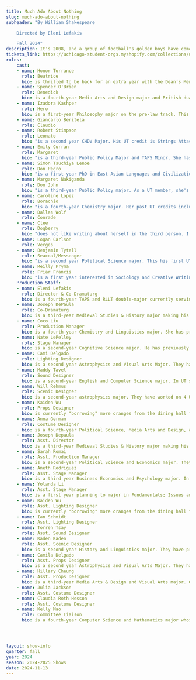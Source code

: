 ```yaml
---
title: Much Ado About Nothing
slug: much-ado-about-nothing
subheader: "By William Shakespeare

    Directed by Eleni Lefakis

    Fall 2024"
description: It's 2008, and a group of football's golden boys have come to Messina after the EUROs to visit friends, party, and find love. What starts as a celebratory visit quickly takes a turn as schemes collide and go too far, reputations are stained, and the status quo is disturbed. Much Ado About Nothing explores how relationships change when traditional societal expectations are challenged and morals are questioned—all while featuring one of the greatest enemies-to-lovers storylines ever written, a Shakespearean heroine who fakes her death and actually survives it, an indoor clothesline, and a bumping 2000s Europop soundtrack. <br> <br> "Don’t Sigh" was written by Althea Li and Cory Turnbaugh, with lyrics by Jefferson Lind.
tickets_link: https://uchicago-student-orgs.myshopify.com/collections/university-theatre-ut/products/much-ado-about-nothing?fbclid=IwZXh0bgNhZW0CMTEAAR0SFmcEVLNjd64xjhnW0ZBmX8Mbg1g0LNxkJbyij6x6Ot7ueyoE3kU-0HE_aem_LODaCZGj53NQNmtcHdWxPQ
roles:
    cast:
    - name: Honor Torrance
      role: Beatrice
      bio: is thrilled to be back for an extra year with the Dean’s Men as a Master’s student in English, having recently graduated from an three-year undergrad term on the board as Arts Chair! Honor was last seen onstage running around delivering letters for lovestruck aristocrats (Peter Simple, The Merry Wives of Windsor), running around causing problems for lovestruck aristocrats (Peaseblossom/Robin Starveling, A Midsummer Night’s Dream), running around committing identity theft for a lovestruck aristocrat (Tranio, Taming of the Shrew), and running around pulling pranks for a lovestruck aristocrat (Maria, Twelfth Night). Honor’s most European traits are her love of coffee and pasta...and her very Puritan name.
    - name: Spencer O'Brien
      role: Benedick 
      bio: is a fourth-year Media Arts and Design major and British dual citizen who is elated to be joining you all for his first Deans Men Show! His sole UT mainstage credit is in the 2024 spring production of Strings Attached (Jason), and he would like to extend his utmost thanks to Eleni Lefakis and Joseph DePaula for their infinite patience and good humor. The most European thing about him is that his full name is Spencer Adonis Penelope Odysseus Homer O'Brien. And please, everyone remember, "'tis not so, nor 'twas not so; but indeed, God forbid it should be so!"
    - name: Izadora Kashper
      role: Hero
      bio: is a first-year Philosophy major on the pre-law track. This is her first UT credit, and she is excited for the chance to be initiated as a Dean’s Man! She is impressed by the incredible progress of the production in just 5 weeks, and is exceedingly proud to be a part of it.
    - name: Giancarlo Beritela
      role: Claudio 
    - name: Robert Stimpson 
      role: Leonato 
      bio: "is a second year CHDV Major. His UT credit is Strings Attached (Dallas Richman). His favorite other roles include Laurie in Little Women, Willy Wonka in Willy Wonka, and Santa Claus in Rudolph the Red Nosed Reindeer. He would like to thank everyone involved in making his first two college theatre productions as fun, fulfilling, and exciting as they have been. HE thinks his most European trait is his very Scandinavian hair (and his pride about his family having a Tartan!)"
    - name: Emily Curran 
      role: Margaret 
      bio: "is a third-year Public Policy Major and TAPS Minor. She has performed with UT in Falsettos (Charlotte) and has worked on Romeo and Juliet (Assistant Lighting), Macbeth (Lighting), Twelfth Night (Lighting), Be More Chill (Assistant Lighting), Strings Attached (Lighting), and most recently Arcadia (Assistant Lighting). Her work has also been seen abroad with The Reptilian Affiliates' Edinburgh Fringe production of Nathalie Lam's My God is Julie Andrews (Lighting). She is the current Social Chair of University Theater Committee and is so excited for you all to see the show! She would like to thank Eleni and all members of ze JERM Haus for their endless support. The most European thing about her is hur tartan. Much love, as always, and enjoy!"
    - name: Simon Tsuchiya Lenoe
      role: Don Pedro 
      bio: "is a first-year PhD in East Asian Languages and Civilizations. He previously performed in Richard III (Buckingham) and is currently serving as the Education Chair of the Dean's Men. The most European thing about Simon is his frequent opening of windows even in the dead of winter to let fresh air in (in German, the practice is called Lüften). He also enjoys second-tier Bundesliga soccer. Go Hertha Berlin!"
    - name: Margaret Nakiganda 
      role: Don John 
      bio: "is a third-year Public Policy major. As a UT member, she's previously worked on Richard III (Prince Edward Lancaster/Marquess of Dorset) and Theatre 24 (Director). Margaret's most European trait is her penchant for taking naps in the middle of the day."
    - name: Caroline Lopez 
      role: Borachio 
      bio: "is a fourth-year Chemistry major. Her past UT credits include The Play that Goes Wrong (Director), Dead Fun Society (Aspen), Marian (Guard), and The Trail to Oregon! (u/s Mother). She is very excited to be acting in her first ever Shakespeare play! The most European thing about Caroline is that, like the British, she alternates between being too repressed and too blunt. "
    - name: Dallas Wolf
      role: Conrade 
    - name: Clee
      role: Dogberry 
      bio: "does not like writing about herself in the third person. I am incredibly grateful to everyone who shared their creative visions and collaborated on this show to bring it to life. Thank you for coming. I hope you enjoy it. "
    - name: Logan Carlson 
      role: Verges 
    - name: Benjamin Tytell 
      role: Seacoal/Messenger 
      bio: "is a second year Political Science major. This his first UT show (unless you count Theater 24, Winter '24). His most European trait is that he hates Europe."
    - name: Reilly Pryma 
      role: Friar Francis 
      bio: "is a first year interested in Sociology and Creative Writing. This is his first UT show! The most European thing about him is that he loves trains and bikes. His signature skill is Conceptualization."
    Production Staff:
    - name: Eleni Lefakis
      role: Director & Co-Dramaturg
      bio: is a fourth-year TAPS and RLLT double-major currently serving as UT Treasurer. Her UT mainstage credits are The Heirs (Stage Manager); The Trail to Oregon! (Assistant Director/Dramaturg); Romeo and Juliet (Co-Production Manager); Marian, or the True Tale of Robin Hood (Assistant Director/Dramaturg); MacBeth in Space (Dramaturg); The Laramie Project (SM Collective™); Be More Chill (Co-Director); Twelfth Night (Pre-Production Manager); The Taming of The Shrew (Stage Manager/Assistant Dramaturg); Falsettos (Dramaturg); Richard III (Assistant Costume Designer); Strings Attached (Co-Director); The Play That Goes Wrong (Committee Liaison/Stagehand); and A Midsummer Night’s Dream (Dramaturg). Outside of UChicago, Eleni has also worked on shows with Teatro del Presagio, Lykofos Productions, Berlin Opera Academy, and Reptilian Affiliates Theater Co. This spring she will be Assistant Directing Berlin at Court Theatre. A high school production of Much Ado About Nothing was the first thing that made Eleni care about theater, so the fact that the company has put work into this production with her literally means the world. She’s ridiculously thankful for and proud of everyone involved in this show but especially all the new Dean’s Men, who now get to join one of her favorite communities of all time. The most European thing about Eleni is her all-consuming desire to forfeit her American citizenship, return to the homeland, forget how to speak English, and never be heard from again.
    - name: Joseph DePaula
      role: Co-Dramaturg
      bio: is a third-year Medieval Studies & History major making his assistant-directorial debut with this production of Much Ado (and he is honored to have been given such a great opportunity to learn from Eleni!). He made his college stage-managerial debut last year with Cup of Theater’s BELEARIC, though he is primarily an actor—having performed in “Strings Attached” (UT); "The Taming of the Shrew" (Dean's Men); "Dead Fun Society" (UT); "The Physicists" (CoT); and "Marian, or the True Tale of Robin Hood" (UT) during his time at UChicago so far. Joseph also serves as the Artistic Director for Cup of Theater, the Production Manager & Co-Outreach Coordinator for Attori Senza Paura (the Commedia dell'Arte troupe on campus), and Co-Outreach Chair for University Theater Committee. His most European trait is probably all of the Italian-Americanisms he picked up from his family—as a younger sibling, he can say some men choose to be a stunadi, while others have it thrust upon them.
    - name: Coco Liu
      role: Production Manager
      bio: is a fourth-year Chemistry and Linguistics major. She has previously worked on The Taming of the Shrew (Production Manager), Strings Attached (Co-Stage Manager), and Macbeth in Space (Production Manager). Her most European trait is being from a former British colony and therefore doing things like using the metric system, calling trash cans "bins", and not understanding why cars are everywhere. 
    - name: Nate LePelley
      role: Stage Manager
      bio: is a second-year Cognitive Science major. He has previously worked on Strings Attached (Assistant Stage Manager). He would like to thank any of his friends that came to watch this production and to Eleni for giving him the opportunity to prove his stage-manager chops. His most European trait is his hatred for American politics and his love of pączkis.
    - name: Cami Delgado
      role: Lighting Designer
      bio: is a second year Astrophysics and Visual Arts Major. They have previously worked on Taming of the Shrew (Assistant Lighting Designer), Richard III (Lighting Designer), and The Play That Goes Wrong (Assistant Stage Manager). Their most European traits are their love of baked goods and lack of a driver’s license. 
    - name: Maddy Tavel
      role: Sound Designer
      bio: is a second-year English and Computer Science major. In UT she has worked on Winter Workshops (Sound Designer) and Midsummer (Assistant Sound Designer). She's pumped to work on her first Dean's Men show as a lead designer and the most European thing about her is that Maddy believes Rugby is a better sport than American Football.
    - name: Will Rehmus
      role: Scenic Designer
      bio: is a second-year astrophysics major. They have worked on 4 UT mainstage shows so far (in sound, lighting, and stage management), and on a number of other other projects (T[24], workshops, Arcadia). They have really enjoyed diving into the world where this show is set and creating a design to reflect that. The most European thing about them is that they spell things the british way about 65% of the time.
    - name: Kaiden Wu
      role: Props Designer
      bio: is currently "borrowing" more oranges from the dining hall for this show (allegedly). His most European trait is that he somewhat knows English.
    - name: Anna German
      role: Costume Designer
      bio: is a fourth-year Political Science, Media Arts and Design, and Gender and Sexuality Studies major whose previous Dean's Men credits include Richard III (Costumes Designer), Twelfth Night (Costumes Designer), Macbeth in Space (Costumes Designer), and Romeo and Juliet (Costumes Designer). Her most European trait is that she has European citizenship, and, as a bonus, her least European trait is the fact that she is extraordinarily cool and sexy. This bio, like every other bio she's had before, was written by the also extraordinarily cool and sexy Kelly Mao!
    - name: Joseph Depaula
      role: Asst. Director 
      bio: is a third-year Medieval Studies & History major making his assistant-directorial debut with this production of Much Ado (and he is honored to have been given such a great opportunity to learn from Eleni!). He made his college stage-managerial debut last year with Cup of Theater’s BELEARIC, though he is primarily an actor—having performed in “Strings Attached” (UT); "The Taming of the Shrew" (Dean's Men); "Dead Fun Society" (UT); "The Physicists" (CoT); and "Marian, or the True Tale of Robin Hood" (UT) during his time at UChicago so far. Joseph also serves as the Artistic Director for Cup of Theater, the Production Manager & Co-Outreach Coordinator for Attori Senza Paura (the Commedia dell'Arte troupe on campus), and Co-Outreach Chair for University Theater Committee. His most European trait is probably all of the Italian-Americanisms he picked up from his family—as a younger sibling, he can say some men choose to be a stunadi, while others have it thrust upon them.
    - name: Sarah Romai
      role: Asst. Production Manager
      bio: is a second-year Political Science and Economics major. They are also working on If/Then (Assistant Stage Manager). The most European thing about them is my love of bread.  
    - name: Aneth Rodriguez
      role: Asst. Stage Manager
      bio: is a third year Business Economics and Psychology major. In UT she has worked in Dead Fun Society (Assistant Director), The Play That Goes Wrong (Scenic Designer), and Macbeth in Space (Assistant Scenic Designer). Her most European trait is her hatred for Americans !!!
    - name: Yolanda Li
      role: Asst. Stage Manager
      bio: is a first year planning to major in Fundamentals; Issues and Texts and Classical studies. This is her first time working in a theater production! Answering the company fun fact question, the most European thing about her, which is extremely difficult to think of considering she’s from the faraway Asia, is having pathetically light but stylish breakfast.
    - name: Kaiden Wu
      role: Asst. Lighting Designer
      bio: is currently "borrowing" more oranges from the dining hall for this show (allegedly). His most European trait is that he somewhat knows English.
    - name: Ian Schmidt
      role: Asst. Lighting Designer
    - name: Torren Tsay 
      role: Asst. Sound Designer
    - name: Kaden Kaden
      role: Asst. Scenic Designer
      bio: is a second-year History and Linguistics major. They have previously worked on The Play That Goes Wrong (Lighting Designer); Arcadia (TAPS Pro-Show) (Lighting Programmer and Board Operator); Strings Attached (Assistant Costume and Assistant Lighting Designer); Muscle Memory (Lighting Designer); and four Theater [24]s as (Lighting Designer). Their most European trait is a love for public transportation and an inability to drive.
    - name: Camila Delgado
      role: Asst. Props Designer
      bio: is a second year Astrophysics and Visual Arts Major. They have previously worked on Taming of the Shrew (Assistant Lighting Designer), Richard III (Lighting Designer), and The Play That Goes Wrong (Assistant Stage Manager). Their most European traits are their love of baked goods and lack of a driver’s license.
    - name: Hillary Cheung
      role: Asst. Props Designer
      bio: is a third-year Media Arts & Design and Visual Arts major. Graduating a year early, it is her first time working in TAPS as well as theater and she looks forward to helping with further productions throughout her final year. 
    - name: Julia Jackson
      role: Asst. Costume Designer
    - name: Claudia Roth Hesson
      role: Asst. Costume Designer
    - name: Kelly Mao
      role: Committee Liaison
      bio: is a fourth-year Computer Science and Mathematics major whose previous UT/Dean's Men credits include Richard III (Sound Designer), Macbeth in Space (Sound Designer), Romeo and Juliet (Asst. Sound Designer), and King Lear (Co-Stage Manager). She is probably taking a little nap at this very moment.




layout: show-info 
quarter: fall
year: 2024
season: 2024-2025 Shows
date: 2024-11-13
---
```


